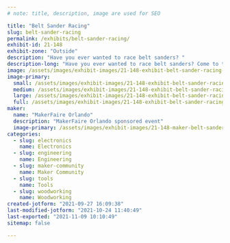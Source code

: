 ```yaml
---
# note: title, description, image are used for SEO

title: "Belt Sander Racing"
slug: belt-sander-racing
permalink: /exhibits/belt-sander-racing/
exhibit-id: 21-148
exhibit-zone: "Outside"
description: "Have you ever wanted to race belt sanders? "
description-long: "Have you ever wanted to race belt sanders? Come to this exhibit and see if you can beat your opponent as the belt sanders take off down the track."
image: /assets/images/exhibit-images/21-148-exhibit-belt-sander-racing-belt-sander-racing-large.jpg
image-primary: 
  small: /assets/images/exhibit-images/21-148-exhibit-belt-sander-racing-belt-sander-racing-small.jpg
  medium: /assets/images/exhibit-images/21-148-exhibit-belt-sander-racing-belt-sander-racing-medium.jpg
  large: /assets/images/exhibit-images/21-148-exhibit-belt-sander-racing-belt-sander-racing-large.jpg
  full: /assets/images/exhibit-images/21-148-exhibit-belt-sander-racing-belt-sander-racing-full.jpg
maker: 
  name: "MakerFaire Orlando"
  description: "MakerFaire Orlando sponsored event"
  image-primary: /assets/images/exhibit-images/21-148-maker-belt-sander-racing-download-medium.png
categories: 
  - slug: electronics
    name: Electronics
  - slug: engineering
    name: Engineering
  - slug: maker-community
    name: Maker Community
  - slug: tools
    name: Tools
  - slug: woodworking
    name: Woodworking
created-jotform: "2021-09-27 16:09:38"
last-modified-jotform: "2021-10-24 11:40:49"
last-exported: "2021-11-09 10:10:49"
sitemap: false

---
```


